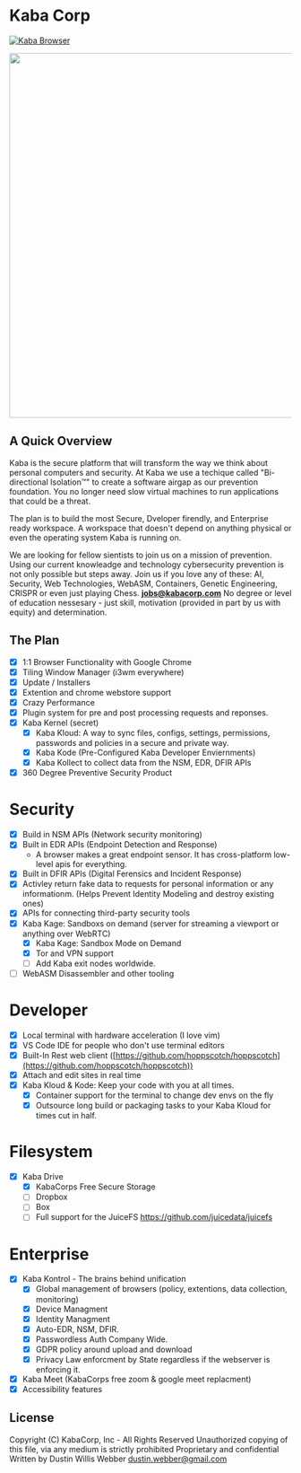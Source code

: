 # Kaba Corp

[![Kaba Browser](https://github.com/KabaCorp/kaba/actions/workflows/build.yml/badge.svg?branch=main&event=push)](https://github.com/KabaCorp/kaba/actions/workflows/build.yml)

<img width="650" style="width:650px!important;" src="https://github.com/KabaCorp/.github/blob/main/profile/kaba-browser.gif?raw=true" />

## A Quick Overview

Kaba is the secure platform that will transform the way we think about personal computers and security. At Kaba we use a techique called "Bi-directional Isolation™" to create a software airgap as our prevention foundation. You no longer need slow virtual machines to run applications that could be a threat.

The plan is to build the most Secure, Dveloper firendly, and Enterprise ready workspace. A workspace that doesn't depend on anything physical
or even the operating system Kaba is running on. 

We are looking for fellow sientists to join us on a mission of prevention. Using our current knowleadge and technology cybersecurity prevention is not only possible but steps away. Join us if you love any of these: AI, Security, Web Technologies, WebASM, Containers, Genetic Engineering, CRISPR or even just playing Chess. **jobs@kabacorp.com** No degree or level of education nessesary - just skill, motivation (provided in part by us with equity) and determination.

## The Plan

- [x] 1:1 Browser Functionality with Google Chrome
- [x] Tiling Window Manager (i3wm everywhere)
- [x] Update / Installers
- [x] Extention and chrome webstore support
- [x] Crazy Performance
- [x] Plugin system for pre and post processing requests and reponses.
- [x] Kaba Kernel (secret)
  - [x] Kaba Kloud: A way to sync files, configs, settings, permissions, passwords and policies in a secure and private way.
  - [x] Kaba Kode (Pre-Configured Kaba Developer Enviernments)
  - [x] Kaba Kollect to collect data from the NSM, EDR, DFIR APIs
- [x] 360 Degree Preventive Security Product

# Security

- [x] Build in NSM APIs (Network security monitoring)
- [x] Built in EDR APIs (Endpoint Detection and Response) 
  - A browser makes a great endpoint sensor. It has cross-platform low-level apis for everything.
- [x] Built in DFIR APIs (Digital Ferensics and Incident Response)
- [x] Activley return fake data to requests for personal information or any informationm. (Helps Prevent Identity Modeling and destroy existing ones)
- [x] APIs for connecting third-party security tools
- [x] Kaba Kage: Sandboxs on demand (server for streaming a viewport or anything over WebRTC)
  - [x] Kaba Kage: Sandbox Mode on Demand
  - [x] Tor and VPN support
  - [ ] Add Kaba exit nodes worldwide.
- [ ] WebASM Disassembler and other tooling

# Developer

- [x] Local terminal with hardware acceleration (I love vim)
- [x] VS Code IDE for people who don't use terminal editors
- [x] Built-In Rest web client ([https://github.com/hoppscotch/hoppscotch](https://github.com/hoppscotch/hoppscotch))
- [x] Attach and edit sites in real time
- [x] Kaba Kloud & Kode: Keep your code with you at all times.
  - [x] Container support for the terminal to change dev envs on the fly
  - [x] Outsource long build or packaging tasks to your Kaba Kloud for times cut in half.

# Filesystem

- [x] Kaba Drive
  - [x] KabaCorps Free Secure Storage
  - [ ] Dropbox
  - [ ] Box
  - [ ] Full support for the JuiceFS https://github.com/juicedata/juicefs

# Enterprise

- [x] Kaba Kontrol - The brains behind unification
  - [x] Global management of browsers (policy, extentions, data collection, monitoring)
  - [x] Device Managment
  - [x] Identity Managment
  - [x] Auto-EDR, NSM, DFIR.
  - [x] Passwordless Auth Company Wide.
  - [x] GDPR policy around upload and download
  - [x] Privacy Law enforcment by State regardless if the webserver is enforcing it.
- [x] Kaba Meet (KabaCorps free zoom & google meet replacment)
- [x] Accessibility features

## License

Copyright (C) KabaCorp, Inc - All Rights Reserved
Unauthorized copying of this file, via any medium is strictly prohibited
Proprietary and confidential
Written by Dustin Willis Webber <dustin.webber@gmail.com>
